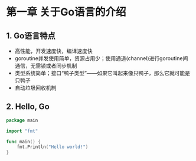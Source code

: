 # 第一章 关于Go语言的介绍

## 1. Go语言特点

- 高性能，开发速度快，编译速度快
- goroutine并发使用简单，资源占用少；使用通道(channel)进行goroutine间通信，无需锁或者同步机制
- 类型系统简单；接口“鸭子类型”——如果它叫起来像只鸭子，那么它就可能是只鸭子
- 自动垃圾回收机制

## 2. Hello, Go

```go
package main

import "fmt"

func main() {
    fmt.Println("Hello world!")
}
```
